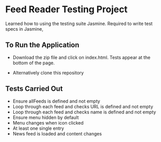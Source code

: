 # Feed Reader Testing Project
Learned how to using the testing suite Jasmine. Required to write test specs in Jasmine,


## To Run the Application
* Download the zip file and click on index.html. Tests appear at the bottom of the page.

* Alternatively clone this repository 


## Tests Carried Out
* Ensure allFeeds is defined and not empty
* Loop through each feed and checks URL is defined and not empty 
* Loop through each feed and checks name is defined and not empty 
* Ensure menu hidden by default
* Menu changes when icon clicked
* At least one single entry
* News feed is loaded and content changes 


